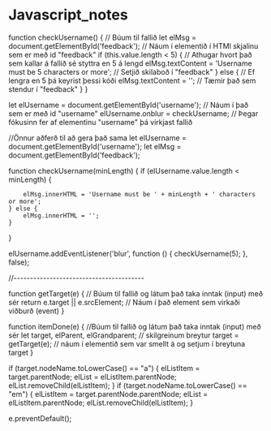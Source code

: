 # Javascript_notes
function checkUsername() {                                              // Búum til fallið
    let elMsg = document.getElementById('feedback');                    // Náum í elementið í HTMl skjalinu sem er með id "feedback"
    if (this.value.length < 5) {                                        // Athugar hvort það sem kallar á fallið sé styttra en 5 á lengd
        elMsg.textContent = 'Username must be 5 characters or more';    // Setjið skilaboð í "feedback"
    } else {                                                            // Ef lengra en 5 þá keyrist þessi kóði
        elMsg.textContent = '';                                         // Tæmir það sem stendur í "feedback"
    }
}


let elUsername = document.getElementById('username');                   // Náum í það sem er með id "username"
elUsername.onblur = checkUsername;                                      // Þegar fókusinn fer af elementinu "username" þá virkjast fallið





//Önnur aðferð til að gera það sama
let elUsername = document.getElementById('username');
let elMsg      = document.getElementById('feedback');

function checkUsername(minLength) {
    if (elUsername.value.length < minLength) {

        elMsg.innerHTML = 'Username must be ' + minLength + ' characters or more';
    } else {
        elMsg.innerHTML = '';
    }
}

elUsername.addEventListener('blur', function () {
    checkUsername(5);
}, false);

//----------------------------------------


function getTarget(e) {
    // Búum til fallið og látum það taka inntak (input) með sér
    return e.target || e.srcElement;
    // Náum í það element sem virkaði viðburð (event)
}

function itemDone(e) {
    //Búum til fallið og látum það taka inntak (input) með sér
    let target, elParent, elGrandparent;
    // skilgreinum breytur
    target = getTarget(e);
    // náum í elementið sem var smellt á og setjum í breytuna target
}



if (target.nodeName.toLowerCase() == "a") {
    elListItem = target.parentNode;
    elList = elListItem.parentNode;
    elList.removeChild(elListItem);
}
if (target.nodeName.toLowerCase() == "em") {
    elListItem = target.parentNode.parentNode;
    elList = elListItem.parentNode;
    elList.removeChild(elListItem);
}


e.preventDefault();
